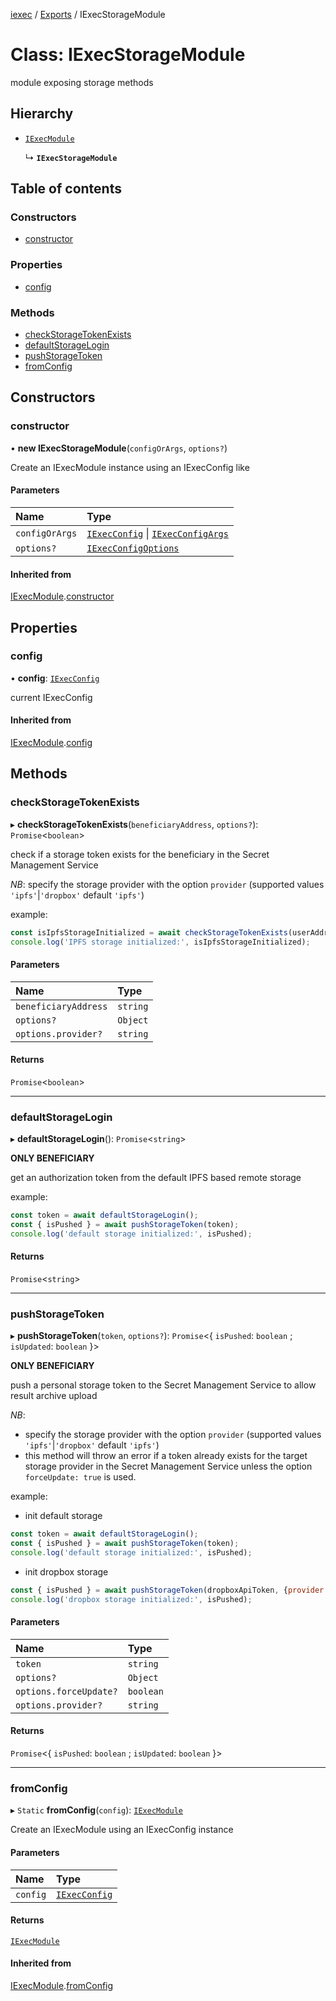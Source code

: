 [iexec](../README.md) / [Exports](../modules.md) / IExecStorageModule

# Class: IExecStorageModule

module exposing storage methods

## Hierarchy

- [`IExecModule`](IExecModule.md)

  ↳ **`IExecStorageModule`**

## Table of contents

### Constructors

- [constructor](IExecStorageModule.md#constructor)

### Properties

- [config](IExecStorageModule.md#config)

### Methods

- [checkStorageTokenExists](IExecStorageModule.md#checkstoragetokenexists)
- [defaultStorageLogin](IExecStorageModule.md#defaultstoragelogin)
- [pushStorageToken](IExecStorageModule.md#pushstoragetoken)
- [fromConfig](IExecStorageModule.md#fromconfig)

## Constructors

### constructor

• **new IExecStorageModule**(`configOrArgs`, `options?`)

Create an IExecModule instance using an IExecConfig like

#### Parameters

| Name | Type |
| :------ | :------ |
| `configOrArgs` | [`IExecConfig`](IExecConfig.md) \| [`IExecConfigArgs`](../interfaces/internal_.IExecConfigArgs.md) |
| `options?` | [`IExecConfigOptions`](../interfaces/internal_.IExecConfigOptions.md) |

#### Inherited from

[IExecModule](IExecModule.md).[constructor](IExecModule.md#constructor)

## Properties

### config

• **config**: [`IExecConfig`](IExecConfig.md)

current IExecConfig

#### Inherited from

[IExecModule](IExecModule.md).[config](IExecModule.md#config)

## Methods

### checkStorageTokenExists

▸ **checkStorageTokenExists**(`beneficiaryAddress`, `options?`): `Promise`<`boolean`\>

check if a storage token exists for the beneficiary in the Secret Management Service

_NB_: specify the storage provider with the option `provider` (supported values `'ipfs'`|`'dropbox'` default `'ipfs'`)

example:
```js
const isIpfsStorageInitialized = await checkStorageTokenExists(userAddress);
console.log('IPFS storage initialized:', isIpfsStorageInitialized);
```

#### Parameters

| Name | Type |
| :------ | :------ |
| `beneficiaryAddress` | `string` |
| `options?` | `Object` |
| `options.provider?` | `string` |

#### Returns

`Promise`<`boolean`\>

___

### defaultStorageLogin

▸ **defaultStorageLogin**(): `Promise`<`string`\>

**ONLY BENEFICIARY**

get an authorization token from the default IPFS based remote storage

example:
```js
const token = await defaultStorageLogin();
const { isPushed } = await pushStorageToken(token);
console.log('default storage initialized:', isPushed);
```

#### Returns

`Promise`<`string`\>

___

### pushStorageToken

▸ **pushStorageToken**(`token`, `options?`): `Promise`<{ `isPushed`: `boolean` ; `isUpdated`: `boolean`  }\>

**ONLY BENEFICIARY**

push a personal storage token to the Secret Management Service to allow result archive upload

_NB_:
- specify the storage provider with the option `provider` (supported values `'ipfs'`|`'dropbox'` default `'ipfs'`)
- this method will throw an error if a token already exists for the target storage provider in the Secret Management Service unless the option `forceUpdate: true` is used.

example:
- init default storage
```js
const token = await defaultStorageLogin();
const { isPushed } = await pushStorageToken(token);
console.log('default storage initialized:', isPushed);
```
- init dropbox storage
```js
const { isPushed } = await pushStorageToken(dropboxApiToken, {provider: 'dropbox'});
console.log('dropbox storage initialized:', isPushed);
```

#### Parameters

| Name | Type |
| :------ | :------ |
| `token` | `string` |
| `options?` | `Object` |
| `options.forceUpdate?` | `boolean` |
| `options.provider?` | `string` |

#### Returns

`Promise`<{ `isPushed`: `boolean` ; `isUpdated`: `boolean`  }\>

___

### fromConfig

▸ `Static` **fromConfig**(`config`): [`IExecModule`](IExecModule.md)

Create an IExecModule using an IExecConfig instance

#### Parameters

| Name | Type |
| :------ | :------ |
| `config` | [`IExecConfig`](IExecConfig.md) |

#### Returns

[`IExecModule`](IExecModule.md)

#### Inherited from

[IExecModule](IExecModule.md).[fromConfig](IExecModule.md#fromconfig)
